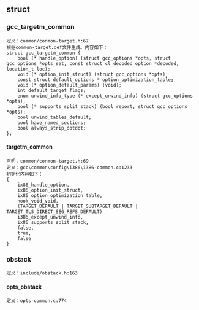 ## struct
### gcc_targetm_common
    定义：common/conmon-target.h:67
    根据common-target.def文件生成。内容如下：
    struct gcc_targetm_common {
        bool (* handle_option) (struct gcc_options *opts, struct gcc_options *opts_set, const struct cl_decoded_option *decoded, location_t loc);
        void (* option_init_struct) (struct gcc_options *opts);
        const struct default_options * option_optimization_table;
        void (* option_default_params) (void);
        int default_target_flags;
        enum unwind_info_type (* except_unwind_info) (struct gcc_options *opts);
        bool (* supports_split_stack) (bool report, struct gcc_options *opts);
        bool unwind_tables_default;
        bool have_named_sections;
        bool always_strip_dotdot;
    };
#### targetm_common
    声明：common/conmon-target.h:69
    定义：gcc\common\config\i386\i386-common.c:1233
    初始化内容如下：
    {
        ix86_handle_option,
        ix86_option_init_struct,
        ix86_option_optimization_table,
        hook_void_void,
        (TARGET_DEFAULT | TARGET_SUBTARGET_DEFAULT | TARGET_TLS_DIRECT_SEG_REFS_DEFAULT)
        i386_except_unwind_info,
        ix86_supports_split_stack,
        false,
        true,
        false
    }
### obstack
    定义：include/obstack.h:163
#### opts_obstack
    定义：opts-common.c:774
    
    

